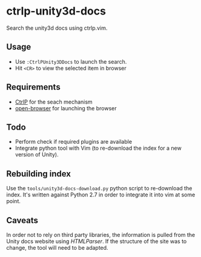ctrlp-unity3d-docs
==================
Search the unity3d docs using ctrlp.vim.

Usage
-----

* Use `:CtrlPUnity3DDocs` to launch the search.
* Hit `<CR>` to view the selected item in browser

Requirements
------------

* [CtrlP](https://github.com/kien/ctrlp.vim) for the seach mechanism
* [open-browser](https://github.com/tyru/open-browser.vim) for launching the browser

Todo
----

* Perform check if required plugins are available
* Integrate python tool with Vim (to re-download the index for a new version of Unity).

Rebuilding index
----------------

Use the `tools/unity3d-docs-download.py` python script to re-download the index.
It's written against Python 2.7 in order to integrate it into vim at some point.

Caveats
-------

In order not to rely on third party libraries, the information is pulled from 
the Unity docs website using *HTMLParser*. If the structure of the site was 
to change, the tool will need to be adapted.
